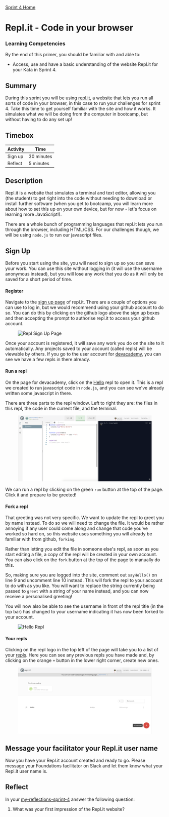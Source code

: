 [Sprint 4 Home](README.md)

# Repl.it - Code in your browser
  
### Learning Competencies
By the end of this primer, you should be familiar with and able to:

- Access, use and have a basic understanding of the website Repl.it for your Kata in Sprint 4.

## Summary
During this sprint you will be using [repl.it](https://repl.it/), a website that lets you run all sorts of code in your browser, in this case to run your challenges for sprint 4. Take this time to get yourself familiar with the site and how it works. It simulates what we will be doing from the computer in bootcamp, but without having to do any set up!


## Timebox

Activity | Time|
------------|----------|
Sign up | 30 minutes
Reflect | 5 minutes

## Description

Repl.it is a website that simulates a terminal and text editor, allowing you (the student) to get right into the code without needing to download or install further software (when you get to bootcamp, you will learn more about how to set this up on your own device, but for now - let's focus on learning more JavaScript!).

There are a whole bunch of programming languages that repl.it lets you run through the browser, including HTML/CSS. For our challenges though, we will be using `node.js` to  run our javascript files. 


## Sign Up

Before you start using the site, you will need to sign up so you can save your work. You can use this site without logging in (it will use the username anonymous instead), but you will lose any work that you do as it will only be saved for a short period of time.

#### Register

Navigate to the [sign up page](https://repl.it/signup) of repl.it. There are a couple of options you can use to log in, but we would recommend using your github account to do so. You can do this by clicking on the github logo above the sign up boxes and then accepting the prompt to authorise repl.it to access your github account.

<figure>
  <img src="../images/repl_1_register.png" alt="Repl Sign Up Page">
  <br>
</figure>

Once your account is registered, it will save any work you do on the site to it automatically. Any projects saved to your account (called repls) will be viewable by others. If you go to the user account for [devacademy](https://repl.it/@devacademy), you can see we have a few repls in there already. 

#### Run a repl

On the page for devacademy, click on the [Hello](https://repl.it/@devacademy/Hello) repl to open it. This is a repl we created to run javascript code in `node.js`, and you can see we've already written some javascript in there.

There are three parts to the repl window. Left to right they are: the files in this repl, the code in the current file, and the terminal.

<figure>
  <img src="../images/repl_2_hello.png" alt="Hello Repl">
  <br>
</figure>

We can run a repl by clicking on the green `run` button at the top of the page. Click it and prepare to be greeted!

#### Fork a repl

That greeting was not very specific. We want to update the repl to greet you by name instead. To do so we will need to change the file. It would be rather annoying if any user could come along and change that code you've worked so hard on, so this website uses something you will already be familiar with from github, `forking`.

Rather than letting you edit the file in someone else's repl, as soon as you start editing a file, a copy of the repl will be created in your own account. You can also click on the `fork` button at the top of the page to manually do this.

So, making sure you are logged into the site, comment out `sayHello()` on line 9 and uncomment line 10 instead. This will fork the repl to your account to do with as you like. You will want to replace the string currently being passed to `greet` with a string of your name instead, and you can now receive a personalised greeting! 

You will now also be able to see the username in front of the repl title (in the top bar) has changed to your username indicating it has now been forked to your account.

<figure>
  <img src="../images/repl_3_forking.png" alt="Hello Repl">
  <br>
</figure>

#### Your repls

Clicking on the repl logo in the top left of the page will take you to a list of your [repls](https://repl.it/repls). Here you can see any previous repls you have made and, by clicking on the orange `+` button in the lower right corner, create new ones.

<figure>
  <img src="../images/repl_4_your_repls.png" alt="Hello Repl">
  <br>
</figure>

## Message your facilitator your Repl.it user name
Now you have your Repl.it account created and ready to go.  Please message your Foundations facilitator on Slack and let them know what your Repl.it user name is.

## Reflect
In your [my-reflections-sprint-4](my-reflections-sprint-4.md) answer the following question: 

1. What was your first impression of the Repl.it website?
